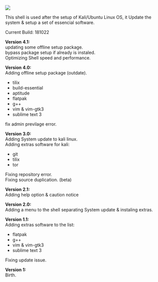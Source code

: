 <img src="https://www.lifewire.com/thmb/SuiVBQs2MqQEdUReziVgq2_jdkE=/768x0/filters:no_upscale():max_bytes(150000):strip_icc()/Gnu-bash-logo.svg-58c6fe745f9b58af5c8d8017.png">

This shell is used after the setup of Kali/Ubuntu Linux OS, it Update the system & setup a set of essencial software.

Current Build:  181022

**Version 4.1:**<br>
updating some offline setup package.<br>
bypass package setup if already is instaled.<br>
Optimizing Shell speed and performance.<br>

**Version 4.0:**<br>
Adding offline setup package (outdate).<br>
* tilix
* build-essential
* aptitude
* flatpak
* g++
* vim & vim-gtk3
* sublime text 3

fix admin previlage error.<br>

**Version 3.0:**<br>
Adding System update to kali linux.<br>
Adding extras software for kali:<br>
* git
* tilix
* tor

Fixing repository error.<br>
Fixing source duplication. (beta)

**Version 2.1:**<br>
Adding help option & caution notice

**Version 2.0:**<br>
Adding a menu to the shell separating System update & instaling extras.

**Version 1.1:**<br>
Adding extras software to the list:<br>
* flatpak
* g++
* vim & vim-gtk3
* sublime text 3

Fixing update issue.

**Version 1:**<br>
Birth.
